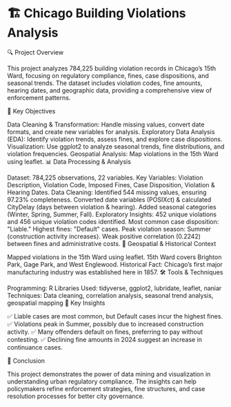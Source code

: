 # 🏗️ Chicago Building Violations Analysis

🔍 Project Overview

This project analyzes 784,225 building violation records in Chicago’s 15th Ward, focusing on regulatory compliance, fines, case dispositions, and seasonal trends. The dataset includes violation codes, fine amounts, hearing dates, and geographic data, providing a comprehensive view of enforcement patterns.

🚀 Key Objectives

Data Cleaning & Transformation: Handle missing values, convert date formats, and create new variables for analysis.
Exploratory Data Analysis (EDA): Identify violation trends, assess fines, and explore case dispositions.
Visualization: Use ggplot2 to analyze seasonal trends, fine distributions, and violation frequencies.
Geospatial Analysis: Map violations in the 15th Ward using leaflet.
📊 Data Processing & Analysis

Dataset: 784,225 observations, 22 variables.
Key Variables: Violation Description, Violation Code, Imposed Fines, Case Disposition, Violation & Hearing Dates.
Data Cleaning:
Identified 544 missing values, ensuring 97.23% completeness.
Converted date variables (POSIXct) & calculated CityDelay (days between violation & hearing).
Added seasonal categories (Winter, Spring, Summer, Fall).
Exploratory Insights:
452 unique violations and 456 unique violation codes identified.
Most common case disposition: "Liable."
Highest fines: "Default" cases.
Peak violation season: Summer (construction activity increases).
Weak positive correlation (0.2242) between fines and administrative costs.
📍 Geospatial & Historical Context

Mapped violations in the 15th Ward using leaflet.
15th Ward covers Brighton Park, Gage Park, and West Englewood.
Historical Fact: Chicago’s first major manufacturing industry was established here in 1857.
🛠️ Tools & Techniques

Programming: R
Libraries Used: tidyverse, ggplot2, lubridate, leaflet, naniar
Techniques: Data cleaning, correlation analysis, seasonal trend analysis, geospatial mapping
🔑 Key Insights

✅ Liable cases are most common, but Default cases incur the highest fines.
✅ Violations peak in Summer, possibly due to increased construction activity.
✅ Many offenders default on fines, preferring to pay without contesting.
✅ Declining fine amounts in 2024 suggest an increase in continuance cases.

📌 Conclusion

This project demonstrates the power of data mining and visualization in understanding urban regulatory compliance. The insights can help policymakers refine enforcement strategies, fine structures, and case resolution processes for better city governance.

